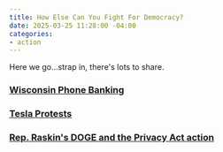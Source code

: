 ```yaml
---
title: How Else Can You Fight For Democracy?
date: 2025-03-25 11:28:00 -04:00
categories:
- action
---
```


Here we go...strap in, there's lots to share.

### [Wisconsin Phone Banking](https://www.mobilize.us/swingbluealliance/event/751041/)

### [Tesla Protests](https://actionnetwork.org/events/teslatakedown-global-day-of-action)

### [Rep. Raskin's DOGE and the Privacy Act action](https://jamieraskin.com/doge-privacy-act-requests/)
